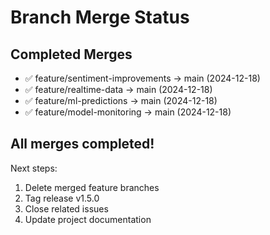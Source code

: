 # Branch Merge Status

## Completed Merges
- ✅ feature/sentiment-improvements -> main (2024-12-18)
- ✅ feature/realtime-data -> main (2024-12-18)
- ✅ feature/ml-predictions -> main (2024-12-18)
- ✅ feature/model-monitoring -> main (2024-12-18)

## All merges completed!

Next steps:
1. Delete merged feature branches
2. Tag release v1.5.0
3. Close related issues
4. Update project documentation